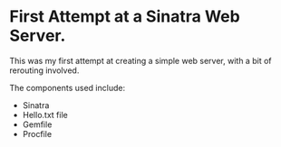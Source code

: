 # First Attempt at a Sinatra Web Server.

This was my first attempt at creating a simple web server, with a bit of rerouting involved. 

The components used include:
- Sinatra
- Hello.txt file
- Gemfile 
- Procfile

